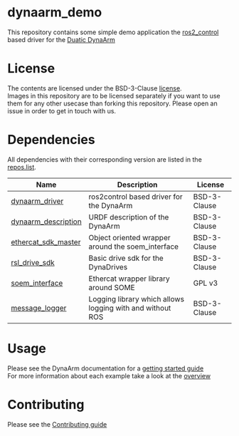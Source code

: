 # dynaarm_demo

This repository contains some simple demo application the [ros2_control](https://control.ros.org/) based driver for the [Duatic DynaArm](https://duatic.com/robotic-arm/)

# License

The contents are licensed under the BSD-3-Clause  [license](LICENSE).\
Images in this repository are to be licensed separately if you want to use them for any other usecase than forking this repository. Please open an issue in order to get in touch with us.

# Dependencies

All dependencies with their corresponding version are listed in the [repos.list](./repos.list).

| Name | Description | License
| ---  | --- | --- |
| [dynaarm_driver](https://github.com/Duatic/dynaarm_driver/) | ros2control based driver for the DynaArm | BSD-3-Clause |
| [dynaarm_description](https://github.com/Duatic/dynaarm_description) | URDF description of the DynaArm | BSD-3-Clause |
| [ethercat_sdk_master](https://github.com/Duatic/ethercat_sdk_master) | Object oriented wrapper around the soem_interface | BSD-3-Clause |
| [rsl_drive_sdk](https://github.com/leggedrobotics/rsl_drive_sdk) | Basic drive sdk for the DynaDrives | BSD-3-Clause |
| [soem_interface](https://github.com/Duatic/soem_interface) | Ethercat wrapper library around SOME | GPL v3 |
| [message_logger](https://github.com/leggedrobotics/message_logger) | Logging library which allows logging with and without ROS | BSD-3-Clause |

# Usage

Please see the DynaArm documentation for a [getting started guide](https://docs.duatic.com)\
For more information about each example take a look at the [overview](./doc/index.md)

# Contributing

Please see the [Contributing guide](./CONTRIBUTING.md)
